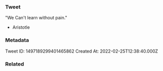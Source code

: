 ### Tweet
"We Can't learn without pain."

- Aristotle

### Metadata
Tweet ID: 1497189299401465862
Created At: 2022-02-25T12:38:40.000Z

### Related


